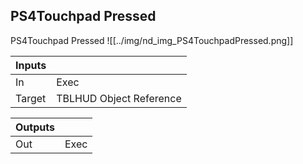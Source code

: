 ## PS4Touchpad Pressed
PS4Touchpad Pressed
![[../img/nd_img_PS4TouchpadPressed.png]]

|Inputs||
|--|--|
| In | Exec |
| Target | TBLHUD Object Reference |

|Outputs||
|--|--|
| Out | Exec |
